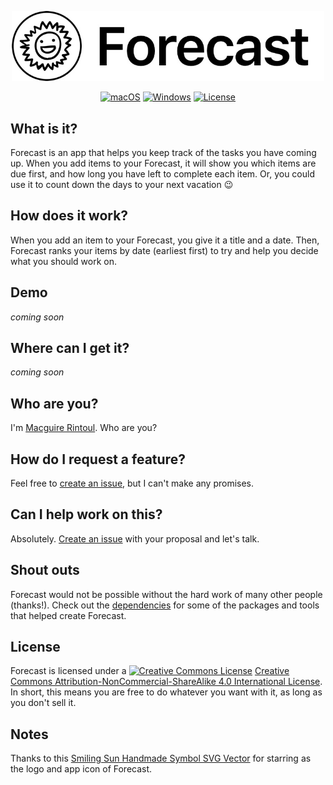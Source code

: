 <p align="center">
  <img width="500" src="./logo.jpg" alt="Forecast logo">
</p>

<div align="center">

[![macOS](https://img.shields.io/badge/macOS-Download-green.svg)](https://github.com/mrintoul/Forecast/releases)
[![Windows](https://img.shields.io/badge/Windows-Download-green.svg)](https://github.com/mrintoul/Forecast/releases)
[![License](https://img.shields.io/badge/license-CC%20BY--NC--SA-blue.svg)](/LICENSE.md)

</div>

## What is it?

Forecast is an app that helps you keep track of the tasks you have coming up. When you add items to your Forecast, it will show you which items are due first, and how long you have left to complete each item. Or, you could use it to count down the days to your next vacation 😉

## How does it work?

When you add an item to your Forecast, you give it a title and a date. Then, Forecast ranks your items by date (earliest first) to try and help you decide what you should work on.

## Demo

_coming soon_

## Where can I get it?

_coming soon_

## Who are you?

I'm [Macguire Rintoul](https://mrintoul.com). Who are you?

## How do I request a feature?

Feel free to [create an issue](https://github.com/mrintoul/Forecast/issues/new), but I can't make any promises.

## Can I help work on this?

Absolutely. [Create an issue](https://github.com/mrintoul/Forecast/issues/new) with your proposal and let's talk.

## Shout outs

Forecast would not be possible without the hard work of many other people (thanks!). Check out the [dependencies](https://github.com/mrintoul/Forecast/network/dependencies) for some of the packages and tools that helped create Forecast.

## License

Forecast is licensed under a <a rel="license" href="http://creativecommons.org/licenses/by-nc-sa/4.0/"><img alt="Creative Commons License" style="border-width:0" src="https://i.creativecommons.org/l/by-nc-sa/4.0/80x15.png" /></a> <a rel="license" href="http://creativecommons.org/licenses/by-nc-sa/4.0/">Creative Commons Attribution-NonCommercial-ShareAlike 4.0 International License</a>. In short, this means you are free to do whatever you want with it, as long as you don't sell it.

## Notes

Thanks to this [Smiling Sun Handmade Symbol SVG Vector](https://www.svgrepo.com/svg/123560/smiling-sun-handmade-symbol) for starring as the logo and app icon of Forecast.
